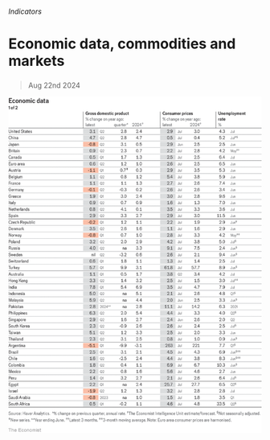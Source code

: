 ###### Indicators

# Economic data, commodities and markets 

#####  

> Aug 22nd 2024 

![image](images/20240824_INT101.png) 


